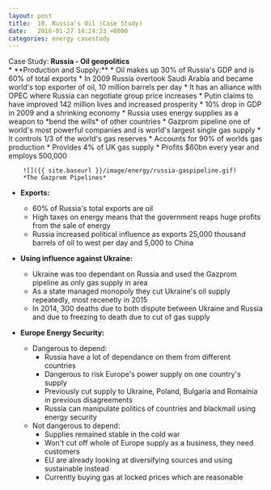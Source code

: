 ```yaml
---
layout: post
title:  10. Russia's Oil (Case Study)
date:   2016-01-27 14:24:23 +0000
categories: energy casestudy
---
```


<div class="know know-info">
<i class="fa fa-book" aria-hidden="true"> </i> Case Study:<b>
Russia - Oil geopolitics
</b></div>
* **Production and Supply:**
	* Oil makes up 30% of Russia's GDP and is 60% of total exports
	* In 2009 Russia overtook Saudi Arabia and became world's top exporter of oil, 10 million barrels per day
	* It has an alliance with OPEC where Russia can negotiate group price increases
	* Putin claims to have improved 142 million lives and increased prosperity
	* 10% drop in GDP in 2009 and a shrinking economy
	* Russia uses energy supplies as a weapon to *bend the wills* of other countries 
	* Gazprom pipeline one of world's most powerful companies and is world's largest single gas supply
		* It controls 1/3 of the world's gas reserves 
		* Accounts for 90% of worlds gas production
		* Provides 4% of UK gas supply
		* Profits $60bn every year and employs 500,000 

	
		![]({{ site.baseurl }}/image/energy/russia-gaspipeline.gif)
		*The Gazprom Pipelines*

* **Exports:**
	* 60% of Russia's total exports are oil
	* High taxes on energy means that the government reaps huge profits from the sale of energy
	* Russia increased political influence as exports 25,000 thousand barrels of oil to west per day and 5,000 to China

* **Using influence against Ukraine:**
	* Ukraine was too dependant on Russia and used the Gazprom pipeline as only gas supply in area
	* As a state managed monopoly they cut Ukraine's oil supply repeatedly, most recenetly in 2015
	* In 2014, 300 deaths due to both dispute between Ukraine and Russia and due to freezing to death due to cut of gas supply

* **Europe Energy Security:**
	* Dangerous to depend:
		* Russia have a lot of dependance on them from different countries
		* Dangerous to risk Europe's power supply on one country's supply
		* Previously cut supply to Ukraine, Poland, Bulgaria and Romainia in previous disagreements 
		* Russia can manipulate politics of countries and blackmail using energy security
	* Not dangerous to depend:
		* Supplies remained stable in the cold war
		* Won't cut off whole of Europe supply as a business, they need customers
		* EU are already looking at diversifying sources and using sustainable instead
		* Currently buying gas at locked prices which are reasonable 

